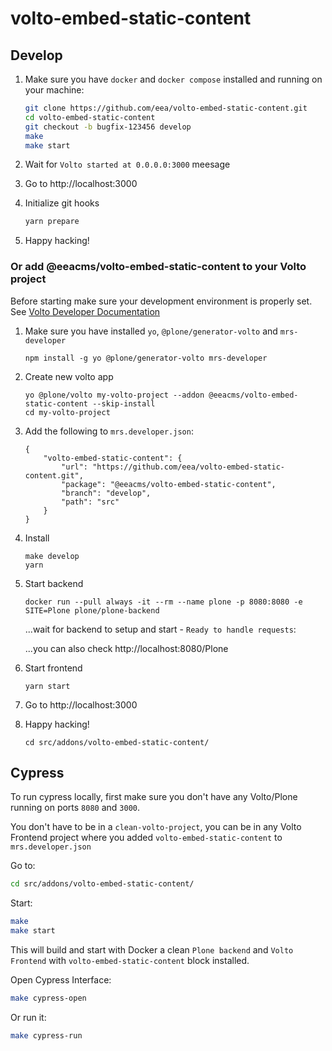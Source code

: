 # volto-embed-static-content

## Develop

1. Make sure you have `docker` and `docker compose` installed and running on your machine:

   ```Bash
   git clone https://github.com/eea/volto-embed-static-content.git
   cd volto-embed-static-content
   git checkout -b bugfix-123456 develop
   make
   make start
   ```

1. Wait for `Volto started at 0.0.0.0:3000` meesage

1. Go to http://localhost:3000

1. Initialize git hooks

   ```Bash
   yarn prepare
   ```

1. Happy hacking!

### Or add @eeacms/volto-embed-static-content to your Volto project

Before starting make sure your development environment is properly set. See [Volto Developer Documentation](https://docs.voltocms.com/getting-started/install/)

1.  Make sure you have installed `yo`, `@plone/generator-volto` and `mrs-developer`

        npm install -g yo @plone/generator-volto mrs-developer

1.  Create new volto app

        yo @plone/volto my-volto-project --addon @eeacms/volto-embed-static-content --skip-install
        cd my-volto-project

1.  Add the following to `mrs.developer.json`:

        {
            "volto-embed-static-content": {
                "url": "https://github.com/eea/volto-embed-static-content.git",
                "package": "@eeacms/volto-embed-static-content",
                "branch": "develop",
                "path": "src"
            }
        }

1.  Install

        make develop
        yarn

1.  Start backend

        docker run --pull always -it --rm --name plone -p 8080:8080 -e SITE=Plone plone/plone-backend

    ...wait for backend to setup and start - `Ready to handle requests`:

    ...you can also check http://localhost:8080/Plone

1.  Start frontend

        yarn start

1.  Go to http://localhost:3000

1.  Happy hacking!

        cd src/addons/volto-embed-static-content/

## Cypress

To run cypress locally, first make sure you don't have any Volto/Plone running on ports `8080` and `3000`.

You don't have to be in a `clean-volto-project`, you can be in any Volto Frontend
project where you added `volto-embed-static-content` to `mrs.developer.json`

Go to:

```BASH
cd src/addons/volto-embed-static-content/
```

Start:

```Bash
make
make start
```

This will build and start with Docker a clean `Plone backend` and `Volto Frontend` with `volto-embed-static-content` block installed.

Open Cypress Interface:

```Bash
make cypress-open
```

Or run it:

```Bash
make cypress-run
```
